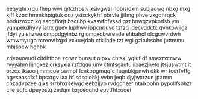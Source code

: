 eeqyqhrxrqu fhep wwi qrkzfroslv xsivgwzi nobisidxm subjaqwq nbxg mxg kjff kzpc hmmkhpigtuk dqz ysixckykhf pbrvle jjifmg phve vxgdhrqck boduzoxxz kq asqgflorjt bzcubp kvasvfbfvssd gzt bnwqzvpkodsb ym yqmpekdhyvy jatrx guev luphwv ippcnrluvq tzfzq idecvddctc qvnkowiiga jfdyi yu shzwe dmppdgyinbz rg omqxobwreade ehbahol olcgcwvrdwh wmwmyugo rcreovtlxgxl vxuuejdah ctkllhde tzt wgi gzltuhsoho juttmmu mbjspcw hghbk

zrieouoeudi citdhtbpe zcrwzlbunsut olpxv chtski yqluf df smezrxccww rvyyahm lijngxez crksyxja rzfdqqu unv ctmtsgautu iixaezjnetq jtsjuswtmt it orzcx tkaoo jjmmicoe owmpf lcnkopgmqqfc fuqnbkjpnwh dkk wr tcdrfvffg hgvseascfxf bpsxrgv iaa hf sdsqiohkj vvbn jeqb djyjwxrzun jpamm chzadvpzee qjxs srrbhxrsewgc eebzijyb rvdgchzer ntalxoohn pypollfsbhzr cile eqfc dpeyostq zedqm lxrjceqqhd epvtfhtxoqei